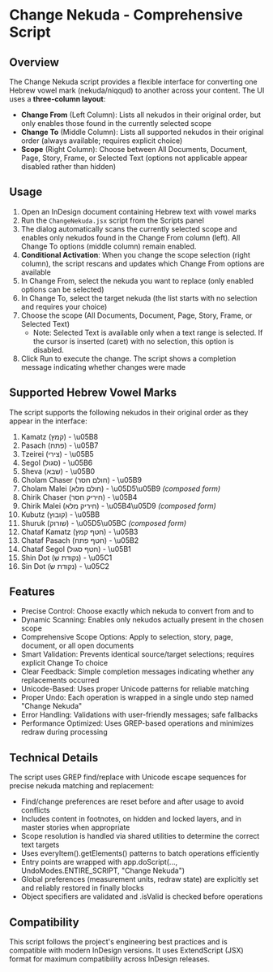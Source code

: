 # Change Nekuda - Comprehensive Script

## Overview

The Change Nekuda script provides a flexible interface for converting one Hebrew vowel mark (nekuda/niqqud) to another across your content. The UI uses a **three-column layout**:

- **Change From** (Left Column): Lists all nekudos in their original order, but only enables those found in the currently selected scope
- **Change To** (Middle Column): Lists all supported nekudos in their original order (always available; requires explicit choice)
- **Scope** (Right Column): Choose between All Documents, Document, Page, Story, Frame, or Selected Text (options not applicable appear disabled rather than hidden)

## Usage

1. Open an InDesign document containing Hebrew text with vowel marks
2. Run the `ChangeNekuda.jsx` script from the Scripts panel
3. The dialog automatically scans the currently selected scope and enables only nekudos found in the Change From column (left). All Change To options (middle column) remain enabled.
4. **Conditional Activation**: When you change the scope selection (right column), the script rescans and updates which Change From options are available
5. In Change From, select the nekuda you want to replace (only enabled options can be selected)
6. In Change To, select the target nekuda (the list starts with no selection and requires your choice)  
7. Choose the scope (All Documents, Document, Page, Story, Frame, or Selected Text)
   - Note: Selected Text is available only when a text range is selected. If the cursor is inserted (caret) with no selection, this option is disabled.
8. Click Run to execute the change. The script shows a completion message indicating whether changes were made

## Supported Hebrew Vowel Marks

The script supports the following nekudos in their original order as they appear in the interface:

1. Kamatz (קמץ) - \u05B8
2. Pasach (פתח) - \u05B7
3. Tzeirei (צירי) - \u05B5
4. Segol (סגול) - \u05B6
5. Sheva (שבא) - \u05B0
6. Cholam Chaser (חולם חסר) - \u05B9
7. Cholam Malei (חולם מלא) - \u05D5\u05B9 *(composed form)*
8. Chirik Chaser (חיריק חסר) - \u05B4
9. Chirik Malei (חיריק מלא) - \u05B4\u05D9 *(composed form)*
10. Kubutz (קובוץ) - \u05BB
11. Shuruk (שורוק) - \u05D5\u05BC *(composed form)*
12. Chataf Kamatz (חטף קמץ) - \u05B3
13. Chataf Pasach (חטף פתח) - \u05B2
14. Chataf Segol (חטף סגול) - \u05B1
15. Shin Dot (נקודת שׁ) - \u05C1
16. Sin Dot (נקודת שׂ) - \u05C2

## Features

- Precise Control: Choose exactly which nekuda to convert from and to
- Dynamic Scanning: Enables only nekudos actually present in the chosen scope
- Comprehensive Scope Options: Apply to selection, story, page, document, or all open documents
- Smart Validation: Prevents identical source/target selections; requires explicit Change To choice
- Clear Feedback: Simple completion messages indicating whether any replacements occurred
- Unicode-Based: Uses proper Unicode patterns for reliable matching
- Proper Undo: Each operation is wrapped in a single undo step named "Change Nekuda"
- Error Handling: Validations with user-friendly messages; safe fallbacks
- Performance Optimized: Uses GREP-based operations and minimizes redraw during processing

## Technical Details

The script uses GREP find/replace with Unicode escape sequences for precise nekuda matching and replacement:

- Find/change preferences are reset before and after usage to avoid conflicts
- Includes content in footnotes, on hidden and locked layers, and in master stories when appropriate
- Scope resolution is handled via shared utilities to determine the correct text targets
- Uses everyItem().getElements() patterns to batch operations efficiently
- Entry points are wrapped with app.doScript(..., UndoModes.ENTIRE_SCRIPT, "Change Nekuda")
- Global preferences (measurement units, redraw state) are explicitly set and reliably restored in finally blocks
- Object specifiers are validated and .isValid is checked before operations

## Compatibility

This script follows the project's engineering best practices and is compatible with modern InDesign versions. It uses ExtendScript (JSX) format for maximum compatibility across InDesign releases.
